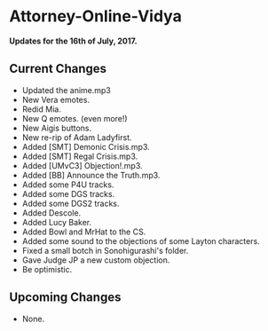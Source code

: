 # Attorney-Online-Vidya
__Updates for the 16th of July, 2017.__

## Current Changes
* Updated the anime.mp3
* New Vera emotes.
* Redid Mia.
* New Q emotes. (even more!)
* New Aigis buttons.
* New re-rip of Adam Ladyfirst.
* Added [SMT] Demonic Crisis.mp3.
* Added [SMT] Regal Crisis.mp3.
* Added [UMvC3] Objection!.mp3.
* Added [BB] Announce the Truth.mp3.
* Added some P4U tracks.
* Added some DGS tracks.
* Added some DGS2 tracks.
* Added Descole.
* Added Lucy Baker.
* Added Bowl and MrHat to the CS.
* Added some sound to the objections of some Layton characters.
* Fixed a small botch in Sonohigurashi's folder.
* Gave Judge JP a new custom objection.
* Be optimistic.

## Upcoming Changes
* None.
